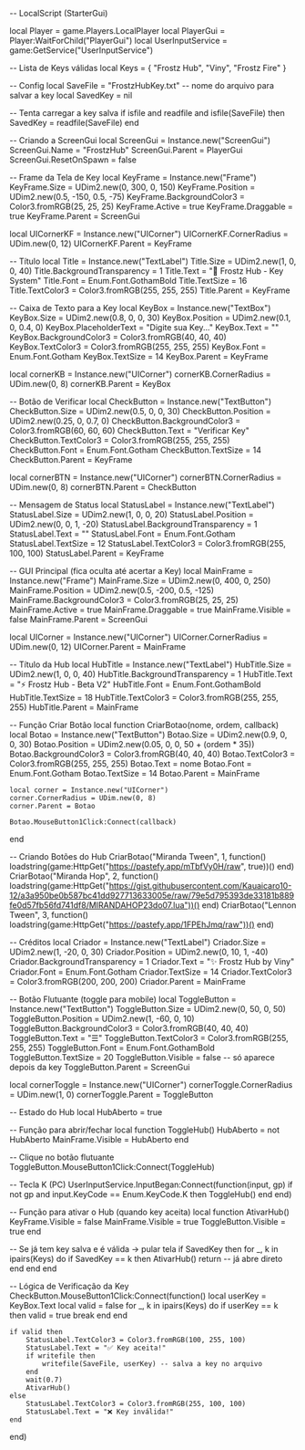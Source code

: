 -- LocalScript (StarterGui)

local Player = game.Players.LocalPlayer
local PlayerGui = Player:WaitForChild("PlayerGui")
local UserInputService = game:GetService("UserInputService")

-- Lista de Keys válidas
local Keys = {
    "Frostz Hub",
    "Viny",
    "Frostz Fire"
}

-- Config
local SaveFile = "FrostzHubKey.txt" -- nome do arquivo para salvar a key
local SavedKey = nil

-- Tenta carregar a key salva
if isfile and readfile and isfile(SaveFile) then
    SavedKey = readfile(SaveFile)
end

-- Criando a ScreenGui
local ScreenGui = Instance.new("ScreenGui")
ScreenGui.Name = "FrostzHub"
ScreenGui.Parent = PlayerGui
ScreenGui.ResetOnSpawn = false

-- Frame da Tela de Key
local KeyFrame = Instance.new("Frame")
KeyFrame.Size = UDim2.new(0, 300, 0, 150)
KeyFrame.Position = UDim2.new(0.5, -150, 0.5, -75)
KeyFrame.BackgroundColor3 = Color3.fromRGB(25, 25, 25)
KeyFrame.Active = true
KeyFrame.Draggable = true
KeyFrame.Parent = ScreenGui

local UICornerKF = Instance.new("UICorner")
UICornerKF.CornerRadius = UDim.new(0, 12)
UICornerKF.Parent = KeyFrame

-- Título
local Title = Instance.new("TextLabel")
Title.Size = UDim2.new(1, 0, 0, 40)
Title.BackgroundTransparency = 1
Title.Text = "🔑 Frostz Hub - Key System"
Title.Font = Enum.Font.GothamBold
Title.TextSize = 16
Title.TextColor3 = Color3.fromRGB(255, 255, 255)
Title.Parent = KeyFrame

-- Caixa de Texto para a Key
local KeyBox = Instance.new("TextBox")
KeyBox.Size = UDim2.new(0.8, 0, 0, 30)
KeyBox.Position = UDim2.new(0.1, 0, 0.4, 0)
KeyBox.PlaceholderText = "Digite sua Key..."
KeyBox.Text = ""
KeyBox.BackgroundColor3 = Color3.fromRGB(40, 40, 40)
KeyBox.TextColor3 = Color3.fromRGB(255, 255, 255)
KeyBox.Font = Enum.Font.Gotham
KeyBox.TextSize = 14
KeyBox.Parent = KeyFrame

local cornerKB = Instance.new("UICorner")
cornerKB.CornerRadius = UDim.new(0, 8)
cornerKB.Parent = KeyBox

-- Botão de Verificar
local CheckButton = Instance.new("TextButton")
CheckButton.Size = UDim2.new(0.5, 0, 0, 30)
CheckButton.Position = UDim2.new(0.25, 0, 0.7, 0)
CheckButton.BackgroundColor3 = Color3.fromRGB(60, 60, 60)
CheckButton.Text = "Verificar Key"
CheckButton.TextColor3 = Color3.fromRGB(255, 255, 255)
CheckButton.Font = Enum.Font.Gotham
CheckButton.TextSize = 14
CheckButton.Parent = KeyFrame

local cornerBTN = Instance.new("UICorner")
cornerBTN.CornerRadius = UDim.new(0, 8)
cornerBTN.Parent = CheckButton

-- Mensagem de Status
local StatusLabel = Instance.new("TextLabel")
StatusLabel.Size = UDim2.new(1, 0, 0, 20)
StatusLabel.Position = UDim2.new(0, 0, 1, -20)
StatusLabel.BackgroundTransparency = 1
StatusLabel.Text = ""
StatusLabel.Font = Enum.Font.Gotham
StatusLabel.TextSize = 12
StatusLabel.TextColor3 = Color3.fromRGB(255, 100, 100)
StatusLabel.Parent = KeyFrame

-- GUI Principal (fica oculta até acertar a Key)
local MainFrame = Instance.new("Frame")
MainFrame.Size = UDim2.new(0, 400, 0, 250)
MainFrame.Position = UDim2.new(0.5, -200, 0.5, -125)
MainFrame.BackgroundColor3 = Color3.fromRGB(25, 25, 25)
MainFrame.Active = true
MainFrame.Draggable = true
MainFrame.Visible = false
MainFrame.Parent = ScreenGui

local UICorner = Instance.new("UICorner")
UICorner.CornerRadius = UDim.new(0, 12)
UICorner.Parent = MainFrame

-- Título da Hub
local HubTitle = Instance.new("TextLabel")
HubTitle.Size = UDim2.new(1, 0, 0, 40)
HubTitle.BackgroundTransparency = 1
HubTitle.Text = "⚡ Frostz Hub - Beta V2"
HubTitle.Font = Enum.Font.GothamBold
HubTitle.TextSize = 18
HubTitle.TextColor3 = Color3.fromRGB(255, 255, 255)
HubTitle.Parent = MainFrame

-- Função Criar Botão
local function CriarBotao(nome, ordem, callback)
    local Botao = Instance.new("TextButton")
    Botao.Size = UDim2.new(0.9, 0, 0, 30)
    Botao.Position = UDim2.new(0.05, 0, 0, 50 + (ordem * 35))
    Botao.BackgroundColor3 = Color3.fromRGB(40, 40, 40)
    Botao.TextColor3 = Color3.fromRGB(255, 255, 255)
    Botao.Text = nome
    Botao.Font = Enum.Font.Gotham
    Botao.TextSize = 14
    Botao.Parent = MainFrame

    local corner = Instance.new("UICorner")
    corner.CornerRadius = UDim.new(0, 8)
    corner.Parent = Botao

    Botao.MouseButton1Click:Connect(callback)
end


-- Criando Botões do Hub
CriarBotao("Miranda Tween", 1, function()
    loadstring(game:HttpGet("https://pastefy.app/mTbfVy0H/raw", true))()
end)
CriarBotao("Miranda Hop", 2, function()
    loadstring(game:HttpGet("https://gist.githubusercontent.com/Kauaicaro10-12/a3a950be0b587bc41dd927713633005e/raw/79e5d795393de33181b889fe0d57fb56fd741df8/MIRANDAHOP23do07.lua"))()
end)
CriarBotao("Lennon Tween", 3, function()
    loadstring(game:HttpGet("https://pastefy.app/1FPEhJmq/raw"))()
end)

-- Créditos
local Criador = Instance.new("TextLabel")
Criador.Size = UDim2.new(1, -20, 0, 30)
Criador.Position = UDim2.new(0, 10, 1, -40)
Criador.BackgroundTransparency = 1
Criador.Text = "✨ Frostz Hub by Viny"
Criador.Font = Enum.Font.Gotham
Criador.TextSize = 14
Criador.TextColor3 = Color3.fromRGB(200, 200, 200)
Criador.Parent = MainFrame

-- Botão Flutuante (toggle para mobile)
local ToggleButton = Instance.new("TextButton")
ToggleButton.Size = UDim2.new(0, 50, 0, 50)
ToggleButton.Position = UDim2.new(1, -60, 0, 10)
ToggleButton.BackgroundColor3 = Color3.fromRGB(40, 40, 40)
ToggleButton.Text = "☰"
ToggleButton.TextColor3 = Color3.fromRGB(255, 255, 255)
ToggleButton.Font = Enum.Font.GothamBold
ToggleButton.TextSize = 20
ToggleButton.Visible = false -- só aparece depois da key
ToggleButton.Parent = ScreenGui

local cornerToggle = Instance.new("UICorner")
cornerToggle.CornerRadius = UDim.new(1, 0)
cornerToggle.Parent = ToggleButton

-- Estado do Hub
local HubAberto = true

-- Função para abrir/fechar
local function ToggleHub()
    HubAberto = not HubAberto
    MainFrame.Visible = HubAberto
end

-- Clique no botão flutuante
ToggleButton.MouseButton1Click:Connect(ToggleHub)

-- Tecla K (PC)
UserInputService.InputBegan:Connect(function(input, gp)
    if not gp and input.KeyCode == Enum.KeyCode.K then
        ToggleHub()
    end
end)

-- Função para ativar o Hub (quando key aceita)
local function AtivarHub()
    KeyFrame.Visible = false
    MainFrame.Visible = true
    ToggleButton.Visible = true
end

-- Se já tem key salva e é válida → pular tela
if SavedKey then
    for _, k in ipairs(Keys) do
        if SavedKey == k then
            AtivarHub()
            return -- já abre direto
        end
    end
end

-- Lógica de Verificação da Key
CheckButton.MouseButton1Click:Connect(function()
    local userKey = KeyBox.Text
    local valid = false
    for _, k in ipairs(Keys) do
        if userKey == k then
            valid = true
            break
        end
    end

    if valid then
        StatusLabel.TextColor3 = Color3.fromRGB(100, 255, 100)
        StatusLabel.Text = "✅ Key aceita!"
        if writefile then
            writefile(SaveFile, userKey) -- salva a key no arquivo
        end
        wait(0.7)
        AtivarHub()
    else
        StatusLabel.TextColor3 = Color3.fromRGB(255, 100, 100)
        StatusLabel.Text = "❌ Key inválida!"
    end
end)

